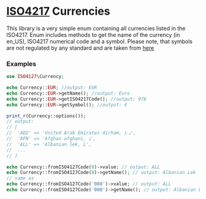 # [ISO4217](https://en.wikipedia.org/wiki/ISO_4217) Currencies

This library is a very simple enum containing all currencies listed in the ISO4217.
Enum includes methods to get the name of the currency (in en_US), ISO4217 numerical code and a symbol. Please note, that symbols are not regulated by any standard and are taken from [here](https://en.wikipedia.org/wiki/Currency_symbol) 

### Examples
```php
use ISO4127\Currency;

echo Currency::EUR; //output: EUR
echo Currency::EUR->getName(); //output: Euro
echo Currency::EUR->getISO4217Code(); //output: 978
echo Currency::EUR->getSymbol(); //output: €

print_r(Currency::options());
// output:
// [
//  'AED' => 'United Arab Emirates dirham, د.إ',
//  'AFN' => 'Afghan afghani, ؋',
//  'ALL' => 'Albanian lek, L',
//  ...
// ] 

echo Currency::fromISO4127Code(8)->value; // output: ALL
echo Currency::fromISO4127Code(8)->getName(); // output: Albanian Lek
// same as  
echo Currency::fromISO4127Code('008')->value; // output: ALL
echo Currency::fromISO4127Code('008')->getName(); // output: Albanian Lek
```
